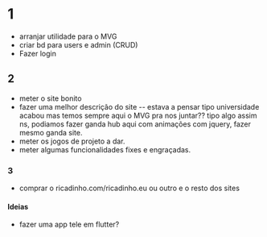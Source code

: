 # 1

- arranjar utilidade para o MVG
- criar bd para users e admin (CRUD)
- Fazer login

## 2

- meter o site bonito
- fazer uma melhor descrição do site
-- estava a pensar tipo universidade acabou mas temos sempre aqui o MVG pra nos juntar?? tipo algo assim ns, podiamos fazer ganda hub aqui com animações com jquery, fazer mesmo ganda site.
- meter os jogos de projeto a dar.
- meter algumas funcionalidades fixes e engraçadas.

### 3

- comprar o ricadinho.com/ricadinho.eu ou outro e o resto dos sites

#### Ideias

- fazer uma app tele em flutter?







